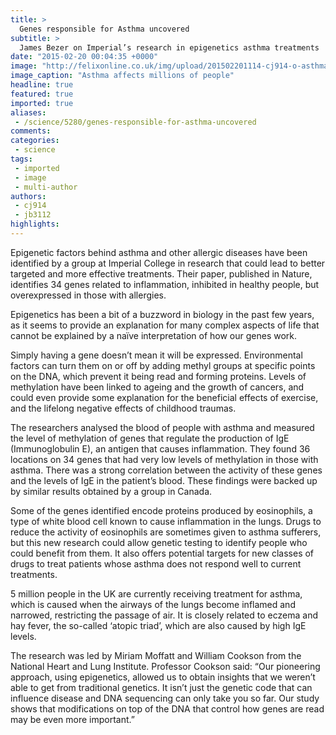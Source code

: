 ```yaml
---
title: >
  Genes responsible for Asthma uncovered
subtitle: >
  James Bezer on Imperial’s research in epigenetics asthma treatments
date: "2015-02-20 00:04:35 +0000"
image: "http://felixonline.co.uk/img/upload/201502201114-cj914-o-asthma-sleep-apnea-facebook.jpg"
image_caption: "Asthma affects millions of people"
headline: true
featured: true
imported: true
aliases:
 - /science/5280/genes-responsible-for-asthma-uncovered
comments:
categories:
 - science
tags:
 - imported
 - image
 - multi-author
authors:
 - cj914
 - jb3112
highlights:
---
```


Epigenetic factors behind asthma and other allergic diseases have been identified by a group at Imperial College in research that could lead to better targeted and more effective treatments. Their paper, published in Nature, identifies 34 genes related to inflammation, inhibited in healthy people, but overexpressed in those with allergies.

Epigenetics has been a bit of a buzzword in biology in the past few years, as it seems to provide an explanation for many complex aspects of life that cannot be explained by a naïve interpretation of how our genes work.

Simply having a gene doesn’t mean it will be expressed. Environmental factors can turn them on or off by adding methyl groups at specific points on the DNA, which prevent it being read and forming proteins. Levels of methylation have been linked to ageing and the growth of cancers, and could even provide some explanation for the beneficial effects of exercise, and the lifelong negative effects of childhood traumas.

The researchers analysed the blood of people with asthma and measured the level of methylation of genes that regulate the production of IgE (Immunoglobulin E), an antigen that causes inflammation. They found 36 locations on 34 genes that had very low levels of methylation in those with asthma. There was a strong correlation between the activity of these genes and the levels of IgE in the patient’s blood. These findings were backed up by similar results obtained by a group in Canada.

Some of the genes identified encode proteins produced by eosinophils, a type of white blood cell known to cause inflammation in the lungs. Drugs to reduce the activity of eosinophils are sometimes given to asthma sufferers, but this new research could allow genetic testing to identify people who could benefit from them. It also offers potential targets for new classes of drugs to treat patients whose asthma does not respond well to current treatments.

5 million people in the UK are currently receiving treatment for asthma, which is caused when the airways of the lungs become inflamed and narrowed, restricting the passage of air. It is closely related to eczema and hay fever, the so-called ‘atopic triad’, which are also caused by high IgE levels.

The research was led by Miriam Moffatt and William Cookson from the National Heart and Lung Institute. Professor Cookson said: “Our pioneering approach, using epigenetics, allowed us to obtain insights that we weren’t able to get from traditional genetics. It isn’t just the genetic code that can influence disease and DNA sequencing can only take you so far. Our study shows that modifications on top of the DNA that control how genes are read may be even more important.”

